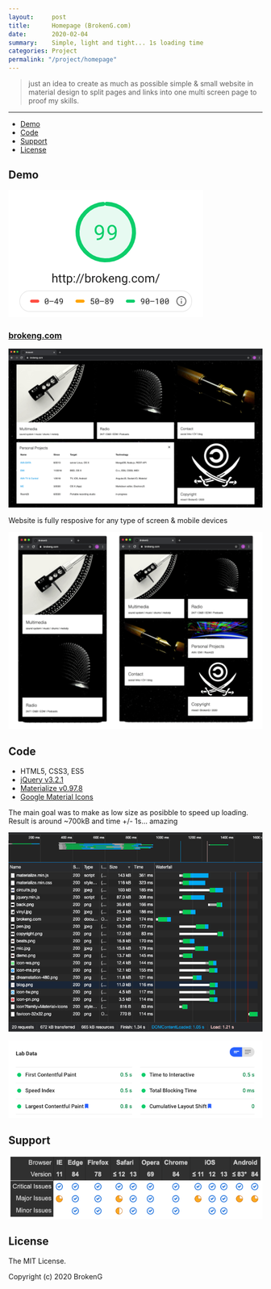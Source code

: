 ```yaml
---
layout:     post
title:      Homepage (BrokenG.com)
date:       2020-02-04
summary:    Simple, light and tight... 1s loading time
categories: Project
permalink: "/project/homepage"
---
```


> just an idea to create as much as possible simple & small website in material design to split pages and links into one multi screen page to proof my skills.


---

- [Demo](#demo)
- [Code](#code)
- [Support](#support)
- [License](#license)

## Demo

[![loading03](https://github.com/brokengdnb/homepage/blob/master/img/loading-03.png?raw=true "preview")](https://developers.google.com/speed/pagespeed/insights/ "preview")

### [brokeng.com](http://brokeng.com)

[![pc](https://github.com/brokengdnb/homepage/blob/master/img/demo-pc.png?raw=true "preview")](https://github.com/brokengdnb/homepage/blob/master/img/demo-pc.png?raw=true "preview")

Website is fully resposive for any type of screen & mobile devices

[![mobile](https://github.com/brokengdnb/homepage/blob/master/img/demo-mobile.png?raw=true "preview")](https://github.com/brokengdnb/homepage/blob/master/img/demo-mobile.png?raw=true "preview")


## Code

 - HTML5, CSS3, ES5
 - [jQuery v3.2.1](http://jquery.org "jQuery v3.2.1")
 - [Materialize v0.97.8](http://materializecss.com "Materialize")
 - [Google Material Icons](https://material.io/resources/icons/ "Google Material Icons")

The main goal was to make as low size as posibble to speed up loading. Result is around ~700kB and time +/- 1s... amazing

[![loading01](https://github.com/brokengdnb/homepage/blob/master/img/loading-01.png?raw=true "preview")](https://github.com/brokengdnb/homepage/blob/master/img/loading-01.png?raw=true "preview")

[![loading02](https://github.com/brokengdnb/homepage/blob/master/img/loading-02.png?raw=true "preview")](https://github.com/brokengdnb/homepage/blob/master/img/loading-02.png?raw=true "preview")

## Support

[![compatibility](https://github.com/brokengdnb/homepage/blob/master/img/compatibility.png?raw=true "preview")](https://github.com/brokengdnb/homepage/blob/master/img/compatibility.png?raw=true "preview")

## License

The MIT License.

Copyright (c) 2020 BrokenG